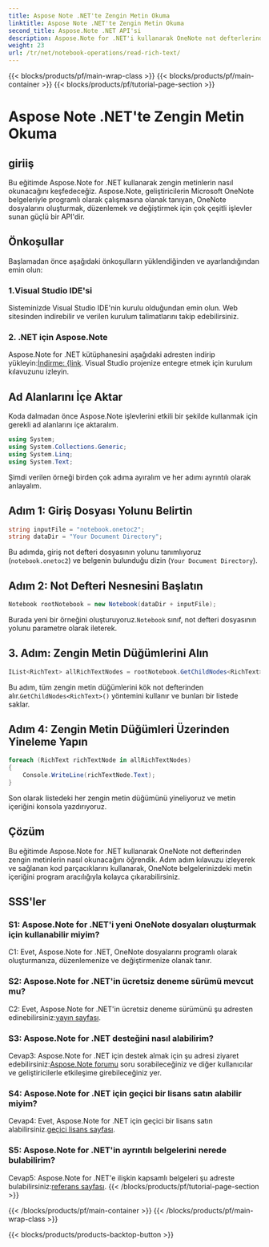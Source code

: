 ```yaml
---
title: Aspose Note .NET'te Zengin Metin Okuma
linktitle: Aspose Note .NET'te Zengin Metin Okuma
second_title: Aspose.Note .NET API'si
description: Aspose.Note for .NET'i kullanarak OneNote not defterlerindeki zengin metni programlı olarak nasıl okuyacağınızı öğrenin. Kolay entegrasyon için adım adım eğitimimizi izleyin.
weight: 23
url: /tr/net/notebook-operations/read-rich-text/
---
```


{{< blocks/products/pf/main-wrap-class >}}
{{< blocks/products/pf/main-container >}}
{{< blocks/products/pf/tutorial-page-section >}}

# Aspose Note .NET'te Zengin Metin Okuma

## giriiş

Bu eğitimde Aspose.Note for .NET kullanarak zengin metinlerin nasıl okunacağını keşfedeceğiz. Aspose.Note, geliştiricilerin Microsoft OneNote belgeleriyle programlı olarak çalışmasına olanak tanıyan, OneNote dosyalarını oluşturmak, düzenlemek ve değiştirmek için çok çeşitli işlevler sunan güçlü bir API'dir.

## Önkoşullar

Başlamadan önce aşağıdaki önkoşulların yüklendiğinden ve ayarlandığından emin olun:

### 1.Visual Studio IDE'si

Sisteminizde Visual Studio IDE'nin kurulu olduğundan emin olun. Web sitesinden indirebilir ve verilen kurulum talimatlarını takip edebilirsiniz.

### 2. .NET için Aspose.Note

 Aspose.Note for .NET kütüphanesini aşağıdaki adresten indirip yükleyin:[İndirme: {link](https://releases.aspose.com/note/net/). Visual Studio projenize entegre etmek için kurulum kılavuzunu izleyin.

## Ad Alanlarını İçe Aktar

Koda dalmadan önce Aspose.Note işlevlerini etkili bir şekilde kullanmak için gerekli ad alanlarını içe aktaralım.

```csharp
using System;
using System.Collections.Generic;
using System.Linq;
using System.Text;
```

Şimdi verilen örneği birden çok adıma ayıralım ve her adımı ayrıntılı olarak anlayalım.

## Adım 1: Giriş Dosyası Yolunu Belirtin

```csharp
string inputFile = "notebook.onetoc2";
string dataDir = "Your Document Directory";
```

Bu adımda, giriş not defteri dosyasının yolunu tanımlıyoruz (`notebook.onetoc2`) ve belgenin bulunduğu dizin (`Your Document Directory`).

## Adım 2: Not Defteri Nesnesini Başlatın

```csharp
Notebook rootNotebook = new Notebook(dataDir + inputFile);
```

 Burada yeni bir örneğini oluşturuyoruz.`Notebook` sınıf, not defteri dosyasının yolunu parametre olarak ileterek.

## 3. Adım: Zengin Metin Düğümlerini Alın

```csharp
IList<RichText> allRichTextNodes = rootNotebook.GetChildNodes<RichText>();
```

 Bu adım, tüm zengin metin düğümlerini kök not defterinden alır.`GetChildNodes<RichText>()` yöntemini kullanır ve bunları bir listede saklar.

## Adım 4: Zengin Metin Düğümleri Üzerinden Yineleme Yapın

```csharp
foreach (RichText richTextNode in allRichTextNodes)
{
    Console.WriteLine(richTextNode.Text);
}
```

Son olarak listedeki her zengin metin düğümünü yineliyoruz ve metin içeriğini konsola yazdırıyoruz.

## Çözüm

Bu eğitimde Aspose.Note for .NET kullanarak OneNote not defterinden zengin metinlerin nasıl okunacağını öğrendik. Adım adım kılavuzu izleyerek ve sağlanan kod parçacıklarını kullanarak, OneNote belgelerinizdeki metin içeriğini program aracılığıyla kolayca çıkarabilirsiniz.

## SSS'ler

### S1: Aspose.Note for .NET'i yeni OneNote dosyaları oluşturmak için kullanabilir miyim?

C1: Evet, Aspose.Note for .NET, OneNote dosyalarını programlı olarak oluşturmanıza, düzenlemenize ve değiştirmenize olanak tanır.

### S2: Aspose.Note for .NET'in ücretsiz deneme sürümü mevcut mu?

 C2: Evet, Aspose.Note for .NET'in ücretsiz deneme sürümünü şu adresten edinebilirsiniz:[yayın sayfası](https://releases.aspose.com/).

### S3: Aspose.Note for .NET desteğini nasıl alabilirim?

 Cevap3: Aspose.Note for .NET için destek almak için şu adresi ziyaret edebilirsiniz:[Aspose.Note forumu](https://forum.aspose.com/c/note/28) soru sorabileceğiniz ve diğer kullanıcılar ve geliştiricilerle etkileşime girebileceğiniz yer.

### S4: Aspose.Note for .NET için geçici bir lisans satın alabilir miyim?

 Cevap4: Evet, Aspose.Note for .NET için geçici bir lisans satın alabilirsiniz.[geçici lisans sayfası](https://purchase.aspose.com/temporary-license/).

### S5: Aspose.Note for .NET'in ayrıntılı belgelerini nerede bulabilirim?

 Cevap5: Aspose.Note for .NET'e ilişkin kapsamlı belgeleri şu adreste bulabilirsiniz:[referans sayfası](https://reference.aspose.com/note/net/).
{{< /blocks/products/pf/tutorial-page-section >}}

{{< /blocks/products/pf/main-container >}}
{{< /blocks/products/pf/main-wrap-class >}}

{{< blocks/products/products-backtop-button >}}

